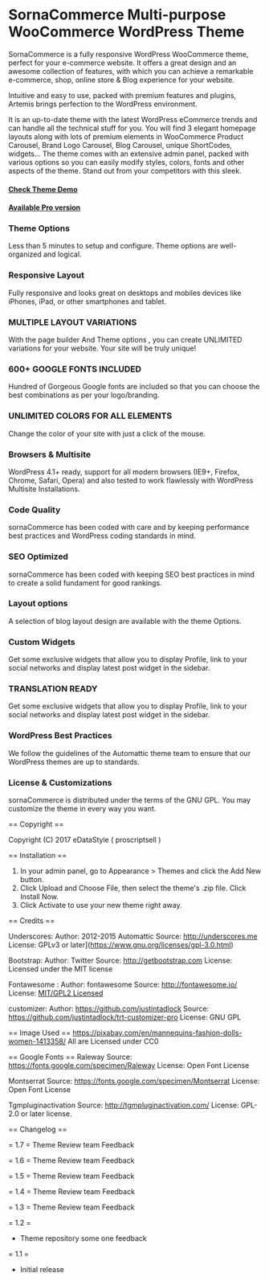 SornaCommerce Multi-purpose WooCommerce WordPress Theme
========================================

<p>SornaCommerce is a fully responsive WordPress WooCommerce theme,   perfect for your e-commerce website. It offers a great design and an   awesome collection of features, with which you can achieve a remarkable  e-commerce, shop, online store & Blog experience for your website.</p>

<p>Intuitive and easy to use, packed with premium features and plugins, Artemis brings perfection to the WordPress environment.</p>
<p>It is an up-to-date theme with the latest WordPress eCommerce trends   and can handle all the technical stuff for you. You will find 3 elegant   homepage layouts along with lots of premium elements in WooCommerce   Product Carousel, Brand Logo Carousel, Blog Carousel, unique ShortCodes,   widgets… The theme comes with an extensive admin panel, packed with   various options so you can easily modify styles, colors, fonts and other   aspects of the theme. Stand out from your competitors with this sleek.</p>
<h4><a href="http://sorna.edatastyle.online/" target="_blank" >Check Theme Demo</a></h4>

<h4><a href="https://edatastyle.com/product/sornacommerce-multi-purpose-woocommerce-wordpress-theme/" target="_blank" >Available Pro version</a></h4>
<div>
  <h3>Theme Options</h3>
  <p>Less than 5 minutes to setup and configure. Theme options are well-organized and logical.</p>
</div>
<div>
  <h3>Responsive Layout</h3>
  <p>Fully responsive and looks great on desktops and mobiles devices like iPhones, iPad, or other smartphones and tablet. </p>
</div>
<div>
  <h3>MULTIPLE LAYOUT VARIATIONS</h3>
  <p>With the page builder And Theme options , you can create UNLIMITED variations for your website. Your site will be truly unique! </p>
</div>
<div>
  <h3>600+ GOOGLE FONTS INCLUDED</h3>
  <p>Hundred of Gorgeous Google fonts are included so that you can choose the best combinations as per your logo/branding. </p>
</div>
<div>
  <h3>UNLIMITED COLORS FOR ALL ELEMENTS</h3>
  <p>Change the color of your site with just a click of the mouse. </p>
</div>
<div>
  <h3>Browsers &amp; Multisite</h3>
  <p>WordPress 4.1+ ready, support for all modern browsers (IE9+, Firefox,   Chrome, Safari, Opera) and also tested to work flawlessly with   WordPress Multisite Installations. </p>
</div>
<div>
  <h3>Code Quality</h3>
  <p>sornaCommerce has been coded with care and by keeping performance best practices and WordPress coding standards in mind. </p>
</div>
<div>
  <h3>SEO Optimized</h3>
  <p>sornaCommerce has been coded with keeping SEO best practices in mind to create a solid fundament for good rankings. </p>
</div>
<div>
  <h3>Layout options</h3>
  <p>A selection of blog layout design are available with the theme Options. </p>
</div>
<div>
  <h3>Custom Widgets</h3>
  <p>Get some exclusive widgets that allow you to display Profile, link to   your social networks and display latest post widget in the sidebar. </p>
</div>
<div>
  <h3>TRANSLATION READY</h3>
  <p>Get some exclusive widgets that allow you to display Profile, link to   your social networks and display latest post widget in the sidebar. </p>
</div>
<div>
  <h3>WordPress Best Practices</h3>
  <p>We follow the guidelines of the Automattic theme team to ensure that our WordPress themes are up to standards. </p>
</div>
<div>
  <h3>License &amp; Customizations</h3>
  <p>sornaCommerce is distributed under the terms of the GNU GPL. You may customize the theme in every way you want. </p>
</div>

== Copyright ==

Copyright (C) 2017 eDataStyle ( proscriptsell )

== Installation ==

1. In your admin panel, go to Appearance > Themes and click the Add New button.
2. Click Upload and Choose File, then select the theme's .zip file. Click Install Now.
3. Click Activate to use your new theme right away.


== Credits ==

Underscores:
Author: 2012-2015 Automattic
Source: http://underscores.me
License: GPLv3 or later](https://www.gnu.org/licenses/gpl-3.0.html)

Bootstrap:
Author: Twitter
Source: http://getbootstrap.com
License: Licensed under the MIT license

Fontawesome :
Author: fontawesome
Source: http://fontawesome.io/
License: [MIT/GPL2 Licensed](http://fontawesome.io/license/)

customizer:
Author: https://github.com/justintadlock
Source: https://github.com/justintadlock/trt-customizer-pro
License: GNU GPL


== Image Used ==
https://pixabay.com/en/mannequins-fashion-dolls-women-1413358/
All are Licensed under CC0


== Google Fonts ==
Raleway
Source: https://fonts.google.com/specimen/Raleway
License: Open Font License 

Montserrat
Source: https://fonts.google.com/specimen/Montserrat
License: Open Font License 


Tgmpluginactivation
Source: http://tgmpluginactivation.com/
License: GPL-2.0 or later license.

== Changelog ==

= 1.7 =
 Theme Review team Feedback 
 
= 1.6 =
 Theme Review team Feedback 
 
= 1.5 =
 Theme Review team Feedback 

= 1.4 =
 Theme Review team Feedback 
 
= 1.3 =
 Theme Review team Feedback 

= 1.2 =
* Theme repository some one feedback

= 1.1 =
* Initial release



